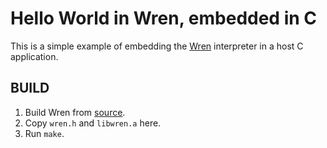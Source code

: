 # Hello World in Wren, embedded in C

This is a simple example of embedding the [Wren][1] interpreter
in a host C application.

## BUILD

1. Build Wren from [source][2].
2. Copy `wren.h` and `libwren.a` here.
3. Run `make`.

[1]: http://wren.io/
[2]: https://github.com/munificent/wren
